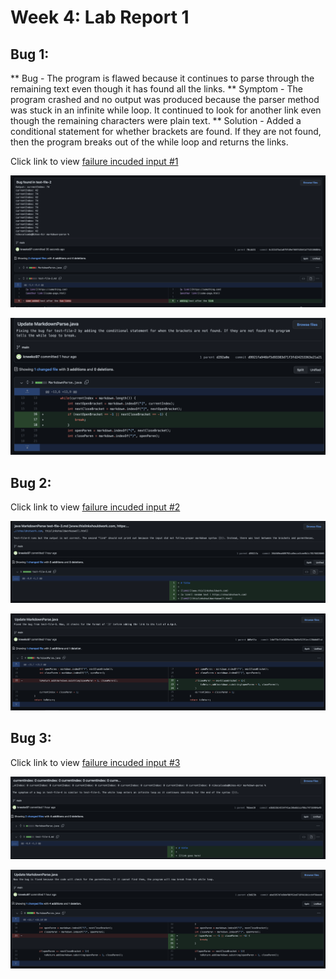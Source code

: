 # Week 4: Lab Report 1

## Bug 1:
** Bug - The program is flawed because it continues to parse through the remaining text even though it has found all the links. 
** Symptom - The program crashed and no output was produced because the parser method was stuck in an infinite while loop. It continued to look for another link even though the remaining characters were plain text.
** Solution - Added a conditional statement for whether brackets are found. If they are not found, then the program breaks out of the while loop and returns the links.

Click link to view [failure incuded input #1](https://github.com/kneeko97/markdown-parse/blob/main/test-file-2.md)

![ouput](symptom1.png)

![fixed-bug-1](Fix-bug-1.png)

## Bug 2: 

Click link to view [failure incuded input #2](https://github.com/kneeko97/markdown-parse/blob/main/test-file-3.md)

![ouput](symptom2.png)

![fixed-bug-2](Fix-bug-2.png)

## Bug 3: 

Click link to view [failure incuded input #3](https://github.com/kneeko97/markdown-parse/blob/main/test-file-4.md)

![ouput](symptom3.png)

![fixed-bug-3](Fix-bug-3.png)